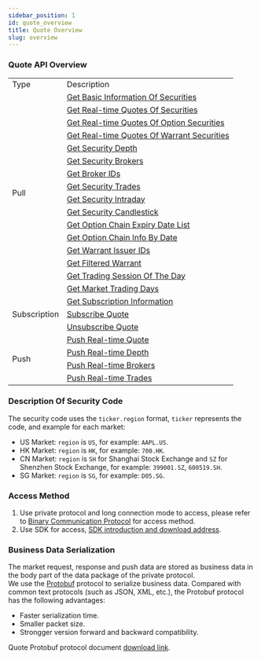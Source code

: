 ```yaml
---
sidebar_position: 1
id: quote_overview
title: Quote Overview
slug: overview
---
```


### Quote API Overview

<table>
    <tr>
        <td>Type</td>
        <td>Description</td>
    </tr>
    <tr>
        <td rowspan="16">Pull</td>
        <td><a href="./pull/static">Get Basic Information Of Securities</a></td>
    </tr>
    <tr>
        <td><a href="./pull/quote">Get Real-time Quotes Of Securities</a></td>
    </tr>
    <tr>
        <td><a href="./pull/option-quote">Get Real-time Quotes Of Option Securities</a></td>
    </tr>
    <tr>
        <td><a href="./pull/warrant-quote">Get Real-time Quotes Of Warrant Securities</a></td>
    </tr>
    <tr>
        <td><a href="./pull/depth">Get Security Depth</a></td>
    </tr>
    <tr>
        <td><a href="./pull/brokers">Get Security Brokers</a></td>
    </tr>
    <tr>
        <td><a href="./pull/broker-ids">Get Broker IDs</a></td>
    </tr>
    <tr>
        <td><a href="./pull/trade">Get Security Trades</a></td>
    </tr>
    <tr>
        <td><a href="./pull/intraday">Get Security Intraday</a></td>
    </tr>
    <tr>
        <td><a href="./pull/candlestick">Get Security Candlestick</a></td>
    </tr>
    <tr>
        <td><a href="./pull/optionchain-date">Get Option Chain Expiry Date List</a></td>
    </tr>
    <tr>
        <td><a href="./pull/optionchain-date-strike">Get Option Chain Info By Date</a></td>
    </tr>
    <tr>
        <td><a href="./pull/issuer">Get Warrant Issuer IDs</a></td>
    </tr>
    <tr>
        <td><a href="./pull/warrant-filter">Get Filtered Warrant</a></td>
    </tr>
    <tr>
        <td><a href="./pull/trade-session">Get Trading Session Of The Day</a></td>
    </tr>
    <tr>
        <td><a href="./pull/trade-day">Get Market Trading Days</a></td>
    </tr>
    <tr>
        <td rowspan="3">Subscription</td>
        <td><a href="./subscribe/subscription">Get Subscription Information</a></td>
    </tr>
    <tr>
        <td><a href="./subscribe/subscribe">Subscribe Quote</a></td>
    </tr>
    <tr>
        <td><a href="./subscribe/unsubscribe">Unsubscribe Quote</a></td>
    </tr>
    <tr>
        <td rowspan="4">Push</td>
        <td><a href="./push/quote">Push Real-time Quote</a></td>
    </tr>
    <tr>
        <td><a href="./push/depth">Push Real-time Depth</a></td>
    </tr>
    <tr>
        <td><a href="./push/broker">Push Real-time Brokers</a></td>
    </tr>
    <tr>
        <td><a href="./push/trade">Push Real-time Trades</a></td>
    </tr>
</table>

### Description Of Security Code

The security code uses the `ticker.region` format, `ticker` represents the code, and example for each market:

- US Market: `region` is `US`, for example: `AAPL.US`.
- HK Market: `region` is `HK`, for example: `700.HK`.
- CN Market: `region` is `SH` for Shanghai Stock Exchange and `SZ` for Shenzhen Stock Exchange, for example: `399001.SZ`, `600519.SH`.
- SG Market: `region` is `SG`, for example: `D05.SG`.

### Access Method

1. Use private protocol and long connection mode to access, please refer to <a href="../socket/protocol/overview" target="_blank">Binary Communication Protocol</a> for access method.
2. Use SDK for access, [SDK introduction and download address](https://open.longbridgeapp.com/sdk).

### Business Data Serialization

The market request, response and push data are stored as business data in the body part of the data package of the private protocol.  
We use the [Protobuf](https://developers.google.cn/protocol-buffers) protocol to serialize business data. Compared with common text protocols (such as JSON, XML, etc.), the Protobuf protocol has the following advantages:

- Faster serialization time.
- Smaller packet size.
- Strongger version forward and backward compatibility.

Quote Protobuf protocol document [download link](https://github.com/longbridgeapp/openapi-protobufs/blob/main/quote/api.proto).
